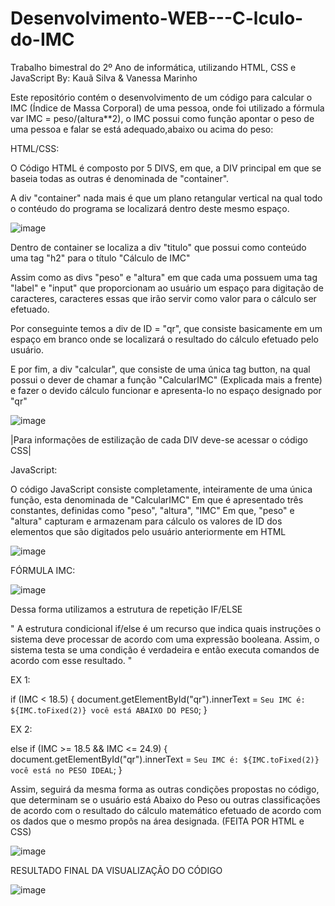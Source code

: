 # Desenvolvimento-WEB---C-lculo-do-IMC
Trabalho bimestral do 2º Ano de informática, utilizando HTML, CSS e JavaScript
By: Kauã Silva & Vanessa Marinho

Este repositório contém o desenvolvimento de um código para calcular o IMC (Índice de Massa Corporal) de uma pessoa, onde foi utilizado a fórmula var IMC = peso/(altura**2), o IMC possui como função
apontar o peso de uma pessoa e falar se está adequado,abaixo ou acima do peso:

HTML/CSS:

O Código HTML é composto por 5 DIVS, em que, a DIV principal em que se baseia todas as outras é denominada de "container".

A div "container" nada mais é que um plano retangular vertical na qual todo o contéudo do programa se localizará dentro deste mesmo espaço.

![image](https://user-images.githubusercontent.com/111540350/228675045-d0ff732a-5fa8-4117-aea6-02a65e2b0a51.png)

Dentro de container se localiza a div "titulo" que possui como conteúdo uma tag "h2" para o título "Cálculo de IMC"

Assim como as divs "peso" e "altura" em que cada uma possuem uma tag "label" e "input" que proporcionam ao usuário um espaço para digitação de caracteres, caracteres essas que irão servir como valor para o cálculo ser efetuado.

Por conseguinte temos a div de ID = "qr", que consiste basicamente em um espaço em branco onde se localizará o resultado do cálculo efetuado pelo usuário.

E por fim, a div "calcular", que consiste de uma única tag button, na qual possui o dever de chamar a função "CalcularIMC" (Explicada mais a frente) e fazer o devido cálculo funcionar e apresenta-lo no espaço designado por "qr"

![image](https://user-images.githubusercontent.com/111540350/228675345-9aeda5ec-29d1-40ee-b716-df2c2bee6939.png)

|Para informações de estilização de cada DIV deve-se acessar o código CSS|

JavaScript:

O código JavaScript consiste completamente, inteiramente de uma única função, esta denominada de "CalcularIMC"
Em que é apresentado três constantes, definidas como "peso", "altura", "IMC"
Em que, "peso" e "altura" capturam e armazenam para cálculo os valores de ID dos elementos que são digitados pelo usuário anteriormente em HTML

![image](https://user-images.githubusercontent.com/111540350/228522823-8c1cb5b8-c2a6-4434-9da4-b04255bad861.png)

FÓRMULA IMC: 

![image](https://user-images.githubusercontent.com/111540350/228520265-271a6ec0-2360-4d91-ad48-d187c9d1f194.png)


Dessa forma utilizamos a estrutura de repetição IF/ELSE

" A estrutura condicional if/else é um recurso que indica quais instruções o sistema deve processar de acordo com uma expressão booleana. Assim, o sistema testa se uma condição é verdadeira e então executa comandos de acordo com esse resultado. "

EX 1:

if (IMC < 18.5) {
        document.getElementById("qr").innerText = `Seu IMC é: ${IMC.toFixed(2)} você está ABAIXO DO PESO`;
    }

EX 2:

else if (IMC >= 18.5 && IMC <= 24.9) {
        document.getElementById("qr").innerText = `Seu IMC é: ${IMC.toFixed(2)} você está no PESO IDEAL`;
    }
    
Assim, seguirá da mesma forma as outras condições propostas no código, que determinam se o usuário está Abaixo do Peso ou outras classificações de acordo com o resultado do cálculo matemático efetuado de acordo com os dados que o mesmo propôs na área designada. (FEITA POR HTML e CSS)

![image](https://user-images.githubusercontent.com/111540350/228518298-b9e311d4-daf3-4117-b4a9-99809e59a2a2.png)

RESULTADO FINAL DA VISUALIZAÇÃO DO CÓDIGO

![image](https://user-images.githubusercontent.com/111540350/228523219-32dc9e6c-62d2-4d0c-bced-4250c73243d4.png)









   
